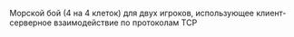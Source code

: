 Морской бой (4 на 4 клеток) для двух игроков, использующее клиент-серверное взаимодействие по протоколам TCP 
